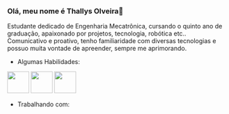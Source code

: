 ### Olá, meu nome é Thallys Olveira👋

Estudante dedicado de Engenharia Mecatrônica, cursando o quinto ano de graduação, apaixonado por projetos, tecnologia, robótica
etc.. Comunicativo e proativo, tenho familiaridade com diversas tecnologias e possuo muita vontade de apreender, sempre me
aprimorando. 

- Algumas Habilidades:

<img width="50" height="50" src="https://cdn.jsdelivr.net/gh/devicons/devicon@latest/icons/python/python-original-wordmark.svg" />

<img width="50" height="50" src="https://cdn.jsdelivr.net/gh/devicons/devicon@latest/icons/cplusplus/cplusplus-original.svg" />


<img width="50" height="50" src="https://cdn.jsdelivr.net/gh/devicons/devicon@latest/icons/git/git-original.svg" />
          
          
          

- Trabalhando com: 


<!--
**thallys-smo/thallys-smo** is a ✨ _special_ ✨ repository because its `README.md` (this file) appears on your GitHub profile.

Here are some ideas to get you started:

- 🔭 I’m currently working on ...
- 🌱 I’m currently learning ...
- 👯 I’m looking to collaborate on ...
- 🤔 I’m looking for help with ...
- 💬 Ask me about ...
- 📫 How to reach me: ...
- 😄 Pronouns: ...
- ⚡ Fun fact: ...
-->
